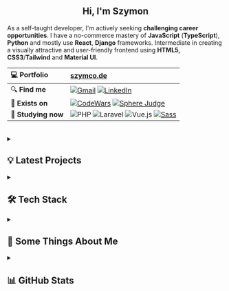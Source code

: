 <h2 align="center">
  Hi, I'm Szymon
</h2>

As a self-taught developer, I'm actively seeking **challenging career opportunities**. I have a no-commerce mastery of **JavaScript** (**TypeScript**), **Python** and mostly use **React**, **Django** frameworks. Intermediate in creating a visually attractive and user-friendly frontend using **HTML5, CSS3**/**Tailwind** and **Material UI**.
<br/>



| 💻 **Portfolio**| [szymco.de](https://szymco.de)|
|:-|:-|
| 🔍 **Find me**| [![Gmail](https://img.shields.io/badge/-Gmail-informational?style=flat&logo=gmail&color=white)](mailto:s.radomski19@gmail.com) [![LinkedIn](https://img.shields.io/badge/LinkedIn-0A66C2?logo=linkedin&logoColor=white)](https://www.linkedin.com/in/szymon-radomski/)
| 🚀 **Exists on**| [![CodeWars](https://img.shields.io/badge/CodeWars-4%20KYU-1f5be7?logo=codewars&logoColor=white)](https://www.codewars.com/users/SzymCode) [![Sphere Judge](https://img.shields.io/badge/SPOJ-szymcode-blue?logo=spoj&logoColor=white)](https://www.spoj.com/users/szymcode)
| 📘 **Studying now** | ![PHP](https://img.shields.io/badge/PHP-%23777BB4.svg?style=flat&logo=php&logoColor=white) ![Laravel](https://img.shields.io/badge/Laravel-%23FF2D20.svg?style=flat&logo=laravel&logoColor=white) ![Vue.js](https://img.shields.io/badge/Vue.js-%234FC08D.svg?style=flat&logo=vue.js&logoColor=white) [![Sass](https://img.shields.io/badge/Sass-CC6699?logo=sass&logoColor=white)](https://sass-lang.com/)
<br/>



<details> <summary> <h2> 💡 Latest Projects  </summary>

[![ContactBook](https://github-readme-stats-sigma-five.vercel.app/api/pin/?username=szymcode&repo=contactbook)](https://github.com/szymcode/contactbook)
[![RecruitmentTasks](https://github-readme-stats-sigma-five.vercel.app/api/pin/?username=szymcode&repo=recruitmenttasks)](https://github.com/szymcode/recruitmenttasks)
[![GoogleBrowser](https://github-readme-stats-sigma-five.vercel.app/api/pin/?username=szymcode&repo=googlebrowser)](https://github.com/szymcode/googlebrowser)
[![TinyProjects](https://github-readme-stats-sigma-five.vercel.app/api/pin/?username=szymcode&repo=tinyprojects)](https://github.com/szymcode/tinyprojects)

</details>    



<details> <summary> <h2> 🛠️ Tech Stack  </summary>

Languages | [![Python](https://img.shields.io/badge/Python-3776AB?style=flat&logo=python&logoColor=white)](https://www.python.org/) [![JavaScript](https://shields.io/badge/JavaScript-black?logo=JavaScript&logoColor=F7DF1E)](https://developer.mozilla.org/en-US/docs/Web/JavaScript) [![TypeScript](https://img.shields.io/badge/TypeScript-3178C6?logo=typescript&logoColor=white)](https://www.typescriptlang.org/) [![HTML5](https://img.shields.io/badge/HTML5-%23e34f26.svg?logo=html5&logoColor=white&style=flat)](https://developer.mozilla.org/en-US/docs/Web/HTML) [![CSS3](https://img.shields.io/badge/CSS3-%231572b6.svg?logo=css3&logoColor=white&style=flat)](https://developer.mozilla.org/en-US/docs/Web/CSS) [![C++](https://img.shields.io/badge/C++-00599C?logo=c%2B%2B&logoColor=white)](https://isocpp.org/)
-|:-
Main | [![React](https://shields.io/badge/react-black?logo=react&style=for-the-badge%22)](https://reactjs.org/) [![Django](https://img.shields.io/badge/Django-%23092e20.svg?logo=django&logoColor=white&style=flat)](https://www.djangoproject.com/) [![Django REST framework](https://img.shields.io/badge/Django-REST-ff1709?style=flat&logo=django&logoColor=white&color=ff1709&labelColor=gray)](https://www.django-rest-framework.org/) [![Tailwind CSS](https://img.shields.io/badge/-Tailwind-38B2AC?logo=tailwind-css&logoColor=white)](https://tailwindcss.com/) [![Node.js](https://img.shields.io/badge/Node.js-%23339933.svg?style=flat&logo=node.js&logoColor=white)](https://nodejs.org/) [![Next.js](https://img.shields.io/badge/Next.js-000000?logo=next.js&logoColor=white)](https://nextjs.org/) [![Redux](https://img.shields.io/badge/Redux-764ABC?logo=redux&logoColor=white)](https://redux.js.org/) [![Bootstrap](https://img.shields.io/badge/Bootstrap-%237952b3.svg?logo=bootstrap&logoColor=white&style=flat)](https://getbootstrap.com/)
Have experienced | [![Material UI](https://img.shields.io/badge/%20-%20Material%20UI-blue)](https://mui.com/) [![Strapi](https://img.shields.io/badge/Strapi-2E7EEA?logo=strapi&logoColor=white)](https://strapi.io/) [![Shopify](https://img.shields.io/badge/Shopify-7AB55C?logo=shopify&logoColor=white)](https://www.shopify.com/) [![Docker](https://img.shields.io/badge/Docker-2496ED?logo=docker&logoColor=white)](https://www.docker.com/) [![Firebase](https://img.shields.io/badge/Firebase-black?logo=firebase&logoColor=FFCA28e&style=flat)](https://firebase.google.com/) [![PostgreSQL](https://img.shields.io/badge/PostgreSQL-4169E1?logo=postgresql&logoColor=white)](https://www.postgresql.org/) [![Webpack](https://img.shields.io/badge/Webpack-00599C?logo=webpack&logoColor=white)](https://webpack.js.org/) [![Nginx](https://img.shields.io/badge/nginx-%23009639.svg?style=flat&logo=nginx&logoColor=white)](https://nginx.org/)
IDEs | [![Visual Studio](https://img.shields.io/badge/Visual%20Studio-007ACC?logo=visual-studio&logoColor=white)](https://visualstudio.microsoft.com/) [![PyCharm](https://img.shields.io/badge/PyCharm-black?logo=pycharm&logoColor=green)](https://www.jetbrains.com/pycharm/) [![Jupyter Notebook](https://img.shields.io/badge/Jupyter-%23FA0F00.svg?style=flat&logo=jupyter&logoColor=white)](https://jupyter.org/) [![PhpStorm](https://img.shields.io/badge/PhpStorm-%23000000.svg?style=flat&logo=phpstorm&logoColor=white)](https://www.jetbrains.com/phpstorm/)
Tools | [![Git](https://img.shields.io/badge/git-%23d22128.svg?logo=git&logoColor=white&style=flat)](https://git-scm.com/) [![GitHub](https://img.shields.io/badge/GitHub-181717?logo=github&logoColor=white)](https://github.com/) [![npm](https://img.shields.io/badge/npm-CB3837?logo=npm&logoColor=white)](https://www.npmjs.com/) [![Figma](https://img.shields.io/badge/Figma-000000?logo=figma&logoColor=white)](https://www.figma.com/) [![Insomnia](https://img.shields.io/badge/insomnia-%23d22128.svg?logo=insomnia&logoColor=white&style=flat)](https://insomnia.rest/) [![AWS](https://img.shields.io/badge/AWS-232F3E?logo=amazon-aws&logoColor=white)](https://aws.amazon.com/) ![XAMPP](https://img.shields.io/badge/XAMPP-%23FB7A24.svg?style=flat&logo=xampp&logoColor=white)
Forgotten | [![Redis](https://img.shields.io/badge/Redis-ff1709?logo=redis&logoColor=white)](https://redis.io/) [![TensorFlow](https://img.shields.io/badge/TensorFlow-red?logo=tensorflow&logoColor=white)](https://www.tensorflow.org/) [![OpenCV](https://shields.io/badge/OpenCV-5C3EE8?logo=opencv&logoColor=white)](https://opencv.org/)

</details>  



<details><summary> <h2> 💬 Some Things About Me  </summary> 

* 📓 I'm gaining knowledge from documentations in addition to books, courses and YouTube videos.
* 🏊 Really love swimming.
* 🧠 Rubik's cube CFOP sub 20 | Blindfold Old Pochmann 5 min with memorize.
* 📚 Books that have impacted me: "Be Obsessed or Be Average" (G.Cardone), "The Power of Now" (E.Tolle) and "The Development of Personality" (C. G. Jung).

</details>



<details><summary> <h2> 📊 GitHub Stats  </summary> 

![Top Langs](https://github-readme-stats-sigma-five.vercel.app/api/top-langs/?username=SzymCode&layout=compact)

</details>  
